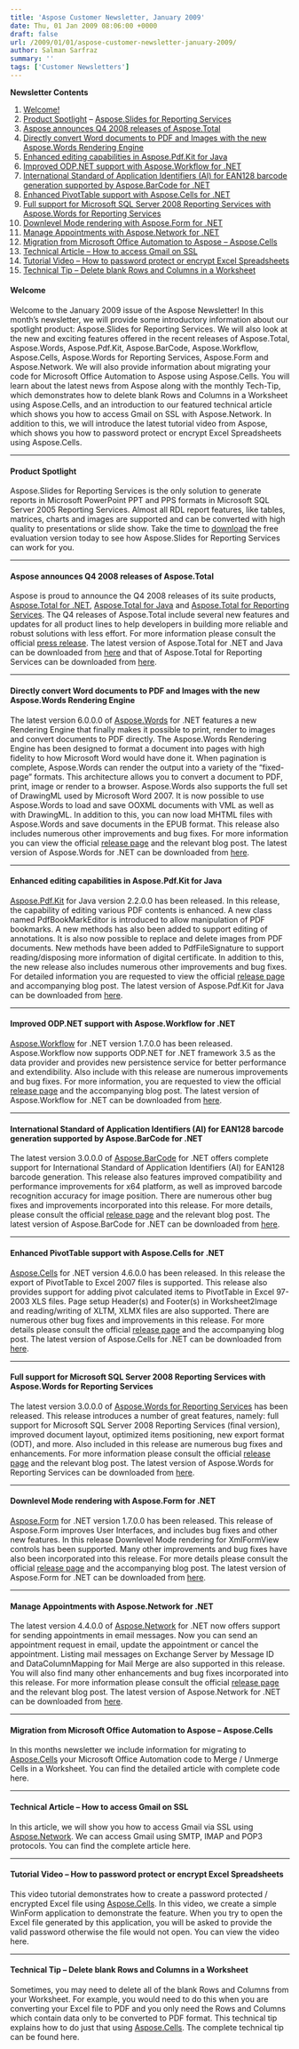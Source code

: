 ```yaml
---
title: 'Aspose Customer Newsletter, January 2009'
date: Thu, 01 Jan 2009 08:06:00 +0000
draft: false
url: /2009/01/01/aspose-customer-newsletter-january-2009/
author: Salman Sarfraz
summary: ''
tags: ['Customer Newsletters']
---
```


<!-- #newsletter-body { font-family:Arial, Helvetica, sans-serif; font-size: 14px; background-color:#FFFFFF; } #newsletter-body h4 { font-size:16px; } #newsletter-body a, #newsletter-body a:link, #newsletter-body a:visited, #newsletter-body a:active, #newsletter-body a:focus { text-decoration:none; color: #009fcd; } #newsletter-body a:hover { text-decoration:underline; } #newsletter-body ol li{ line-height: 1.3em } #newsletter-body hr { height: 1px; clear: both; } -->

**Newsletter Contents**

1.  [Welcome!][1]
2.  [Product Spotlight][2] – [Aspose.Slides for Reporting Services][3]
3.  [Aspose announces Q4 2008 releases of Aspose.Total][4]
4.  [Directly convert Word documents to PDF and Images with the new Aspose.Words Rendering Engine][5]
5.  [Enhanced editing capabilities in Aspose.Pdf.Kit for Java][6]
6.  [Improved ODP.NET support with Aspose.Workflow for .NET][7]
7.  [International Standard of Application Identifiers (AI) for EAN128 barcode generation supported by Aspose.BarCode for .NET][8]
8.  [Enhanced PivotTable support with Aspose.Cells for .NET][9]
9.  [Full support for Microsoft SQL Server 2008 Reporting Services with Aspose.Words for Reporting Services][10]
10.  [Downlevel Mode rendering with Aspose.Form for .NET][11]
11.  [Manage Appointments with Aspose.Network for .NET][12]
12.  [Migration from Microsoft Office Automation to Aspose – Aspose.Cells][13]
13.  [Technical Article – How to access Gmail on SSL][14]
14.  [Tutorial Video – How to password protect or encrypt Excel Spreadsheets][15]
15.  [Technical Tip – Delete blank Rows and Columns in a Worksheet][16]

#### Welcome

Welcome to the January 2009 issue of the Aspose Newsletter! In this month’s newsletter, we will provide some introductory information about our spotlight product: Aspose.Slides for Reporting Services. We will also look at the new and exciting features offered in the recent releases of Aspose.Total, Aspose.Words, Aspose.Pdf.Kit, Aspose.BarCode, Aspose.Workflow, Aspose.Cells, Aspose.Words for Reporting Services, Aspose.Form and Aspose.Network. We will also provide information about migrating your code for Microsoft Office Automation to Aspose using Aspose.Cells. You will learn about the latest news from Aspose along with the monthly Tech-Tip, which demonstrates how to delete blank Rows and Columns in a Worksheet using Aspose.Cells, and an introduction to our featured technical article which shows you how to access Gmail on SSL with Aspose.Network. In addition to this, we will introduce the latest tutorial video from Aspose, which shows you how to password protect or encrypt Excel Spreadsheets using Aspose.Cells.

* * *

#### Product Spotlight

[](http://www.aspose.com/community/files/52/ssrs-rendering-extensions/aspose.slides.reporting.services/default.aspx)Aspose.Slides for Reporting Services is the only solution to generate reports in Microsoft PowerPoint PPT and PPS formats in Microsoft SQL Server 2005 Reporting Services. Almost all RDL report features, like tables, matrices, charts and images are supported and can be converted with high quality to presentations or slide show. Take the time to [download][17] the free evaluation version today to see how Aspose.Slides for Reporting Services can work for you.

* * *

#### **Aspose announces Q4 2008 releases of Aspose.Total**

[](http://www.aspose.com/categories/product-suites/aspose.total-for-.net-and-java/default.aspx)[][18]Aspose is proud to announce the Q4 2008 releases of its suite products, [Aspose.Total for .NET][19], [Aspose.Total for Java][20] and [Aspose.Total for Reporting Services][21]. The Q4 releases of Aspose.Total include several new features and updates for all product lines to help developers in building more reliable and robust solutions with less effort. For more information please consult the official [press release][22]. The latest version of Aspose.Total for .NET and Java can be downloaded from [here][23] and that of Aspose.Total for Reporting Services can be downloaded from [here][24].

* * *

#### **Directly convert Word documents to PDF and Images with the new Aspose.Words Rendering Engine**

[](https://docs.aspose.com/display/wordsjava/Home)The latest version 6.0.0.0 of [Aspose.Words][25] for .NET features a new Rendering Engine that finally makes it possible to print, render to images and convert documents to PDF directly. The Aspose.Words Rendering Engine has been designed to format a document into pages with high fidelity to how Microsoft Word would have done it. When pagination is complete, Aspose.Words can render the output into a variety of the “fixed-page” formats. This architecture allows you to convert a document to PDF, print, image or render to a browser. Aspose.Words also supports the full set of DrawingML used by Microsoft Word 2007. It is now possible to use Aspose.Words to load and save OOXML documents with VML as well as with DrawingML. In addition to this, you can now load MHTML files with Aspose.Words and save documents in the EPUB format. This release also includes numerous other improvements and bug fixes. For more information you can view the official [release page][26] and the relevant blog post. The latest version of Aspose.Words for .NET can be downloaded from [here][27].

* * *

#### **Enhanced editing capabilities in Aspose.Pdf.Kit for Java**

[](http://www.aspose.com/categories/file-format-components/aspose.pdf.kit-for-.net-and-java/default.aspx)[Aspose.Pdf.Kit][28] for Java version 2.2.0.0 has been released. In this release, the capability of editing various PDF contents is enhanced. A new class named PdfBookMarkEditor is introduced to allow manipulation of PDF bookmarks. A new methods has also been added to support editing of annotations. It is also now possible to replace and delete images from PDF documents. New methods have been added to PdfFileSignature to support reading/disposing more information of digital certificate. In addition to this, the new release also includes numerous other improvements and bug fixes. For detailed information you are requested to view the official [release page][29] and accompanying blog post. The latest version of Aspose.Pdf.Kit for Java can be downloaded from [here][30].

* * *

#### **Improved ODP.NET support with Aspose.Workflow for .NET**

[](https://docs.aspose.com/display/wordsjava/Home)[Aspose.Workflow][31] for .NET version 1.7.0.0 has been released. Aspose.Workflow now supports ODP.NET for .NET framework 3.5 as the data provider and provides new persistence service for better performance and extendibility. Also include with this release are numerous improvements and bug fixes. For more information, you are requested to view the official [release page][32] and the accompanying blog post. The latest version of Aspose.Workflow for .NET can be downloaded from [here][33].

* * *

#### **International Standard of Application Identifiers (AI) for EAN128 barcode generation supported by Aspose.BarCode for .NET**

[](https://docs.aspose.com/display/wordsjava/Home)[][34][](http://www.aspose.com/categories/file-format-components/aspose.pdf-for-.net-and-java/default.aspx)The latest version 3.0.0.0 of [Aspose.BarCode][35] for .NET offers complete support for International Standard of Application Identifiers (AI) for EAN128 barcode generation. This release also features improved compatibility and performance improvements for x64 platform, as well as improved barcode recognition accuracy for image position. There are numerous other bug fixes and improvements incorporated into this release. For more details, please consult the official [release page][36] and the relevant blog post. The latest version of Aspose.BarCode for .NET can be downloaded from [here][37].

* * *

#### **Enhanced PivotTable support with Aspose.Cells for .NET**

[](http://www.aspose.com/categories/file-format-components/aspose.cells-for-.net-and-java/default.aspx)[][38][Aspose.Cells][39] for .NET version 4.6.0.0 has been released. In this release the export of PivotTable to Excel 2007 files is supported. This release also provides support for adding pivot calculated items to PivotTable in Excel 97-2003 XLS files. Page setup Header(s) and Footer(s) in Worksheet2Image and reading/writing of XLTM, XLMX files are also supported. There are numerous other bug fixes and improvements in this release. For more details please consult the official [release page][40] and the accompanying blog post. The latest version of Aspose.Cells for .NET can be downloaded from [here][41].

* * *

#### **Full support for Microsoft SQL Server 2008 Reporting Services with Aspose.Words for Reporting Services**

[](http://www.aspose.com/categories/ssrs-rendering-extensions/aspose.words-for-reporting-services/default.aspx)[][42]The latest version 3.0.0.0 of [Aspose.Words for Reporting Services][43] has been released. This release introduces a number of great features, namely: full support for Microsoft SQL Server 2008 Reporting Services (final version), improved document layout, optimized items positioning, new export format (ODT), and more. Also included in this release are numerous bug fixes and enhancements. For more information please consult the official [release page][44] and the relevant blog post. The latest version of Aspose.Words for Reporting Services can be downloaded from [here][45].

* * *

#### **Downlevel Mode rendering with Aspose.Form for .NET**

[](http://www.aspose.com/categories/file-format-components/aspose.form-for-.net/default.aspx)[Aspose.Form][46] for .NET version 1.7.0.0 has been released. This release of Aspose.Form improves User Interfaces, and includes bug fixes and other new features. In this release Downlevel Mode rendering for XmlFormView controls has been supported. Many other improvements and bug fixes have also been incorporated into this release. For more details please consult the official [release page][47] and the accompanying blog post. The latest version of Aspose.Form for .NET can be downloaded from [here][48].

* * *

#### **Manage Appointments with Aspose.Network for .NET**

[](http://www.aspose.com/categories/file-format-components/aspose.network-for-.net/default.aspx)The latest version 4.4.0.0 of [Aspose.Network][49] for .NET now offers support for sending appointments in email messages. Now you can send an appointment request in email, update the appointment or cancel the appointment. Listing mail messages on Exchange Server by Message ID and DataColumnMapping for Mail Merge are also supported in this release. You will also find many other enhancements and bug fixes incorporated into this release. For more information please consult the official [release page][50] and the relevant blog post. The latest version of Aspose.Network for .NET can be downloaded from [here][51].

* * *

#### **Migration from Microsoft Office Automation to Aspose – Aspose.Cells**

In this months newsletter we include information for migrating to [Aspose.Cells][52] your Microsoft Office Automation code to Merge / Unmerge Cells in a Worksheet. You can find the detailed article with complete code here.

* * *

#### **Technical Article – How to access Gmail on SSL**

[](https://docs.aspose.com/display/wordsjava/Home)In this article, we will show you how to access Gmail via SSL using [Aspose.Network][53]. We can access Gmail using SMTP, IMAP and POP3 protocols. You can find the complete article here.

* * *

#### **Tutorial Video – How to password protect or encrypt Excel Spreadsheets**

[](http://www.aspose.com/categories/file-format-components/aspose.pdf-for-.net-and-java/default.aspx)This video tutorial demonstrates how to create a password protected / encrypted Excel file using [Aspose.Cells][54]. In this video, we create a simple WinForm application to demonstrate the feature. When you try to open the Excel file generated by this application, you will be asked to provide the valid password otherwise the file would not open. You can view the video here.

* * *

#### **Technical Tip – Delete blank Rows and Columns in a Worksheet**

[](https://docs.aspose.com/display/wordsjava/Home)Sometimes, you may need to delete all of the blank Rows and Columns from your Worksheet. For example, you would need to do this when you are converting your Excel file to PDF and you only need the Rows and Columns which contain data only to be converted to PDF format. This technical tip explains how to do just that using [Aspose.Cells][55]. The complete technical tip can be found here.




[1]: #010901
[2]: #010902
[3]: http://www.aspose.com/categories/ssrs-rendering-extensions/aspose.slides-for-reporting-services/default.aspx
[4]: #010903
[5]: #010904
[6]: #010905
[7]: #010907
[8]: #010908
[9]: #010909
[10]: #010910
[11]: #010911
[12]: #010912
[13]: #010913
[14]: #010914
[15]: #010915
[16]: #010916
[17]: http://www.aspose.com/community/files/52/ssrs-rendering-extensions/aspose.slides.reporting.services/default.aspx
[18]: http://www.aspose.com/categories/file-format-components/aspose.form-for-.net/default.aspx
[19]: http://www.aspose.com/categories/product-suites/aspose.total-for-.net-and-java/default.aspx
[20]: http://www.aspose.com/categories/product-suites/aspose.total-for-.net-and-java/default.aspx
[21]: http://www.aspose.com/categories/product-suites/aspose.total-for-reporting-services/default.aspx
[22]: http://www.aspose.com/corporate/press-center/company-news/q4-2008-releases-of-aspose.total-are-announced.aspx
[23]: http://www.aspose.com/community/files/50/product-suites/aspose.total/default.aspx
[24]: http://www.aspose.com/community/files/50/product-suites/aspose.total.reporting.services/default.aspx
[25]: https://docs.aspose.com/display/wordsjava/Home
[26]: http://www.aspose.com/community/files/51/file-format-components/aspose.words/entry154627.aspx
[27]: https://docs.aspose.com/display/wordsjava/Home
[28]: http://www.aspose.com/categories/file-format-components/aspose.pdf.kit-for-.net-and-java/default.aspx
[29]: http://www.aspose.com/community/files/51/file-format-components/aspose.pdf.kit/entry154631.aspx
[30]: http://www.aspose.com/community/files/51/file-format-components/aspose.pdf.kit/default.aspx
[31]: https://docs.aspose.com/display/wordsjava/Home
[32]: http://www.aspose.com/community/files/54/utility-components/aspose.workflow/entry155847.aspx
[33]: https://docs.aspose.com/display/wordsjava/Home
[34]: http://www.aspose.com/categories/ssrs-rendering-extensions/aspose.slides-for-reporting-services/default.aspx
[35]: https://docs.aspose.com/display/wordsjava/Home
[36]: http://www.aspose.com/community/files/53/visual-components/aspose.barcode/entry156009.aspx
[37]: https://docs.aspose.com/display/wordsjava/Home
[38]: https://docs.aspose.com/display/wordsjava/Home
[39]: http://www.aspose.com/categories/file-format-components/aspose.cells-for-.net-and-java/default.aspx
[40]: http://www.aspose.com/community/files/51/file-format-components/aspose.cells/entry156149.aspx
[41]: http://www.aspose.com/community/files/51/file-format-components/aspose.cells/default.aspx
[42]: https://docs.aspose.com/display/wordsjava/Home
[43]: http://www.aspose.com/categories/ssrs-rendering-extensions/aspose.words-for-reporting-services/default.aspx
[44]: http://www.aspose.com/community/files/52/ssrs-rendering-extensions/aspose.words.reporting.services/entry156627.aspx
[45]: http://www.aspose.com/community/files/52/ssrs-rendering-extensions/aspose.words.reporting.services/default.aspx
[46]: http://www.aspose.com/categories/file-format-components/aspose.form-for-.net/default.aspx
[47]: http://www.aspose.com/community/files/51/file-format-components/aspose.form/entry156893.aspx
[48]: http://www.aspose.com/community/files/51/file-format-components/aspose.form/default.aspx
[49]: http://www.aspose.com/categories/file-format-components/aspose.network-for-.net/default.aspx
[50]: http://www.aspose.com/community/files/51/file-format-components/aspose.network/entry157473.aspx
[51]: http://www.aspose.com/community/files/51/file-format-components/aspose.network/default.aspx
[52]: http://www.aspose.com/categories/file-format-components/aspose.cells-for-.net-and-java/default.aspx
[53]: http://www.aspose.com/categories/file-format-components/aspose.network-for-.net/default.aspx
[54]: http://www.aspose.com/categories/file-format-components/aspose.cells-for-.net-and-java/default.aspx
[55]: http://www.aspose.com/categories/file-format-components/aspose.cells-for-.net-and-java/default.aspx



